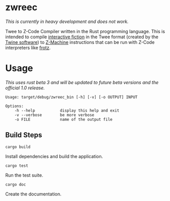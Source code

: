 # zwreec
*This is currently in heavy development and does not work.*

Twee to Z-Code Compiler written in the Rust programming language. This is intended to compile [interactive fiction](http://en.wikipedia.org/wiki/Interactive_fiction) in the Twee format (created by the [Twine software](http://en.wikipedia.org/wiki/Twine_(software))) to [Z-Machine](http://en.wikipedia.org/wiki/Z-machine) instructions that can be run with Z-Code interpreters like [frotz](http://frotz.sourceforge.net).

# Usage
*This uses rust beta 3 and will be updated to future beta versions and the official 1.0 release.*

```
Usage: target/debug/zwreec_bin [-h] [-v] [-o OUTPUT] INPUT

Options:
    -h --help           display this help and exit
    -v --verbose        be more verbose
    -o FILE             name of the output file
```

## Build Steps
`cargo build`

Install dependencies and build the application.

`cargo test`

Run the test suite.

`cargo doc`

Create the documentation.
